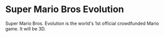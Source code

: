 # Super Mario Bros Evolution
Super Mario Bros. Evolution is the world's 1st official crowdfunded Mario game. It will be 3D.
